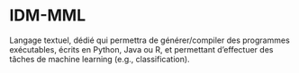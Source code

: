 # IDM-MML

Langage textuel, dédié qui permettra de générer/compiler des programmes exécutables, écrits en Python, Java ou R, et permettant d’effectuer des tâches de machine learning (e.g., classification).
